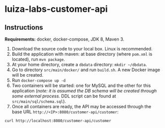 # luiza-labs-customer-api

## Instructions

**Requirements:** docker, docker-compose, JDK 8, Maven 3.

1. Download the source code to your local box. Linux is recommended. 
2. Build the application with maven: at base directory (where `pom.xml` is located), run `mvn package`.
3. At your home directory, create a `dbdata` directory: `mkdir ~/dbdata`.
4. Go to directory `src/main/docker/` and run `build.sh`. A new Docker image will be created.
5. Run `docker-compose up -d`
6. Two containers will be started: one for MySQL and the other for this application (*note: it is assumed the DB schema will be created through some external process.* DDL script can be found at `src/main/sql/schema.sql`).
7. Once all containers are ready, the API may be accessed through the base URL `http://<IP>:8080/customer-api/customer`:
```bash
curl http://localhost:8080/customer-api/customer
```
